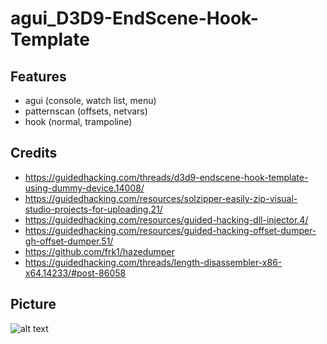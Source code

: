 # agui_D3D9-EndScene-Hook-Template

## Features
- agui (console, watch list, menu)
- patternscan (offsets, netvars)
- hook (normal, trampoline)


## Credits
- https://guidedhacking.com/threads/d3d9-endscene-hook-template-using-dummy-device.14008/
- https://guidedhacking.com/resources/solzipper-easily-zip-visual-studio-projects-for-uploading.21/
- https://guidedhacking.com/resources/guided-hacking-dll-injector.4/
- https://guidedhacking.com/resources/guided-hacking-offset-dumper-gh-offset-dumper.51/
- https://github.com/frk1/hazedumper
- https://guidedhacking.com/threads/length-disassembler-x86-x64.14233/#post-86058

## Picture
![alt text](https://i.imgur.com/YZ0OxVZ.png)
